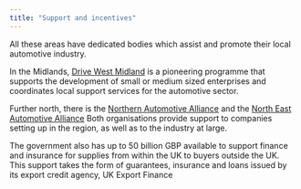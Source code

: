 ```yaml
---
title: "Support and incentives"
---
```


All these areas have dedicated bodies which assist and promote their local automotive industry.

In the Midlands, [Drive West Midland](http://www.drivewestmidlands.co.uk/) is a pioneering programme that supports the development of small or medium sized enterprises and coordinates local support services for the automotive sector. 

Further north, there is the [Northern Automotive Alliance](http://northernautoalliance.com/) and the [North East Automotive Alliance](https://www.northeastautomotivealliance.com/) Both organisations provide support to companies setting up in the region, as well as to the industry at large. 

The government also has up to 50 billion GBP available to support finance and insurance for supplies from within the UK to buyers outside the UK. This support takes the form of guarantees, insurance and loans issued by its export credit agency, UK Export Finance


